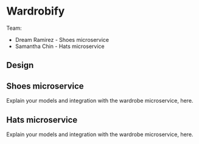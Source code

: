 # Wardrobify

Team:

* Dream Ramirez - Shoes microservice
* Samantha Chin - Hats microservice

## Design

## Shoes microservice

Explain your models and integration with the wardrobe
microservice, here.

## Hats microservice

Explain your models and integration with the wardrobe
microservice, here.
